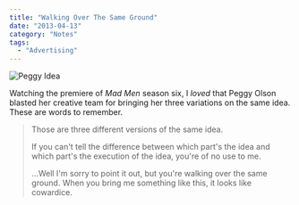 ```yaml
---
title: "Walking Over The Same Ground"
date: "2013-04-13"
category: "Notes"
tags:
  - "Advertising"
---
```


![Peggy Idea](/images/peggy_idea.jpg)

Watching the premiere of _Mad Men_ season six, I _loved_ that Peggy Olson blasted her creative team for bringing her three variations on the same idea. These are words to remember.

> Those are three different versions of the same idea.
> 
> If you can't tell the difference between which part's the idea and which part's the execution of the idea, you're of no use to me.
> 
> …Well I'm sorry to point it out, but you're walking over the same ground. When you bring me something like this, it looks like cowardice.
